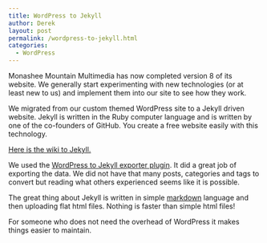 ```yaml
---
title: WordPress to Jekyll
author: Derek
layout: post
permalink: /wordpress-to-jekyll.html
categories:
  - WordPress
---
```


Monashee Mountain Multimedia has now completed version 8 of its website. We generally start experimenting with new technologies (or at least new to us) and implement them into our site to see how they work.

We migrated from our custom themed WordPress site to a Jekyll driven website. Jekyll is written in the Ruby computer language and is written by one of the co-founders of GitHub. You create a free website easily with this technology.

[Here is the wiki to Jekyll.][1]

We used the [WordPress to Jekyll exporter plugin][2]. It did a great job of exporting the data. We did not have that many posts, categories and tags to convert but reading what others experienced seems like it is possible.

The great thing about Jekyll is written in simple [markdown][3] language and then uploading flat html files. Nothing is faster than simple html files!

For someone who does not need the overhead of WordPress it makes things easier to maintain.

 [1]: https://github.com/mojombo/jekyll/wiki
 [2]: https://github.com/benbalter/wordpress-to-jekyll-exporter
 [3]: http://en.wikipedia.org/wiki/Markdown
